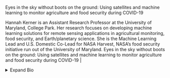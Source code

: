Eyes in the sky without boots on the ground: Using satellites and machine learning to monitor agriculture and food security during COVID-19 

Hannah Kerner is an Assistant Research Professor at the University of Maryland, College Park. Her research focuses on developing machine learning solutions for remote sensing applications in agricultural monitoring, food security, and Earth/planetary science. She is the Machine Learning Lead and U.S. Domestic Co-Lead for NASA Harvest, NASA’s food security initiative run out of the University of Maryland.</details> Eyes in the sky without boots on the ground: Using satellites and machine learning to monitor agriculture and food security during COVID-19 | <details closed> <summary>Expand Bio</summary>Hannah Kerner is an Assistant Research Professor at the University of Maryland, College Park. Her research focuses on developing machine learning solutions for remote sensing applications in agricultural monitoring, food security, and Earth/planetary science. She is the Machine Learning Lead and U.S. Domestic Co-Lead for NASA Harvest, NASA’s food security initiative run out of the University of Maryland.
